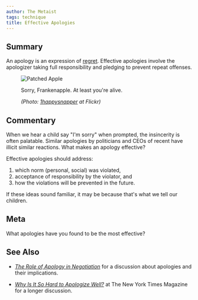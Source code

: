 ```yaml
---
author: The Metaist
tags: technique
title: Effective Apologies
---
```


## Summary

<div class="entry-summary" markdown="1">

An apology is an expression of [regret][wiki-regret]. Effective apologies involve the
apologizer taking full responsibility and pledging to prevent repeat offenses.

</div>

[wiki-regret]: http://en.wikipedia.org/wiki/Regret_(emotion)

<figure markdown="1">

![Patched Apple][fig-1]

<figcaption markdown="1">

Sorry, Frankenapple. At least you're alive.

  <address markdown="1">

(Photo: [1happysnapper][fig-1-link] at Flickr)</address>

</figcaption>
</figure><!--more-->

[fig-1]: {{thumbnail}}
[fig-1-link]: https://web.archive.org/web/20100128033535/https://www.flickr.com/photos/21560098@N06/4260085365/

## Commentary

When we hear a child say "I'm sorry" when prompted, the insincerity is often
palatable. Similar apologies by politicians and CEOs of recent have illicit
similar reactions. What makes an apology effective?

Effective apologies should address:

1. which norm (personal, social) was violated,
2. acceptance of responsibility by the violator, and
3. how the violations will be prevented in the future.

If these ideas sound familiar, it may be because that's what we tell our children.

## Meta

What apologies have you found to be the most effective?

## See Also

- <cite>[The Role of Apology in Negotiation][1]</cite>
  for a discussion about apologies and their implications.

- <cite>[Why Is It So Hard to Apologize Well?][2]</cite>
  at <span class="vcard org fn">The New York Times Magazine</span>
  for a longer discussion.

[1]: http://scholarship.law.marquette.edu/mulr/vol87/iss4/5/
[2]: http://www.nytimes.com/2010/07/04/magazine/04fob-wwln-t.html?_r=1
